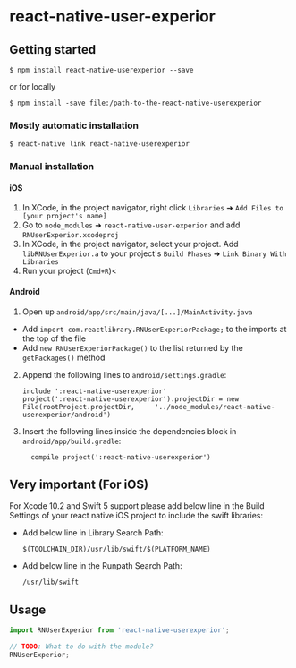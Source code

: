 
# react-native-user-experior

## Getting started

`$ npm install react-native-userexperior --save`

or for locally 

`$ npm install -save file:/path-to-the-react-native-userexperior`

### Mostly automatic installation

`$ react-native link react-native-userexperior`

### Manual installation

#### iOS

1. In XCode, in the project navigator, right click `Libraries` ➜ `Add Files to [your project's name]`
2. Go to `node_modules` ➜ `react-native-user-experior` and add `RNUserExperior.xcodeproj`
3. In XCode, in the project navigator, select your project. Add `libRNUserExperior.a` to your project's `Build Phases` ➜ `Link Binary With Libraries`
4. Run your project (`Cmd+R`)<

#### Android

1. Open up `android/app/src/main/java/[...]/MainActivity.java`
  - Add `import com.reactlibrary.RNUserExperiorPackage;` to the imports at the top of the file
  - Add `new RNUserExperiorPackage()` to the list returned by the `getPackages()` method
2. Append the following lines to `android/settings.gradle`:
  	```
  	include ':react-native-userexperior'
  	project(':react-native-userexperior').projectDir = new File(rootProject.projectDir, 	'../node_modules/react-native-userexperior/android')
  	```
3. Insert the following lines inside the dependencies block in `android/app/build.gradle`:
  	```
      compile project(':react-native-userexperior')
  	```

## Very important (For iOS)

For Xcode 10.2 and Swift 5 support please add below line in the Build Settings of your react native iOS project to include the swift libraries:

- Add below line in Library Search Path:
	```	
	$(TOOLCHAIN_DIR)/usr/lib/swift/$(PLATFORM_NAME) 
	````
- Add below line in the Runpath Search Path:
	```
	/usr/lib/swift
	```

## Usage
```javascript
import RNUserExperior from 'react-native-userexperior';

// TODO: What to do with the module?
RNUserExperior;
```
  